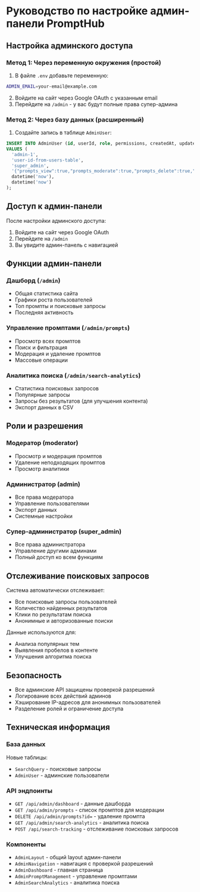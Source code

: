 # Руководство по настройке админ-панели PromptHub

## Настройка админского доступа

### Метод 1: Через переменную окружения (простой)

1. В файле `.env` добавьте переменную:
```bash
ADMIN_EMAIL=your-email@example.com
```

2. Войдите на сайт через Google OAuth с указанным email
3. Перейдите на `/admin` - у вас будут полные права супер-админа

### Метод 2: Через базу данных (расширенный)

1. Создайте запись в таблице `AdminUser`:
```sql
INSERT INTO AdminUser (id, userId, role, permissions, createdAt, updatedAt) 
VALUES (
  'admin-1', 
  'user-id-from-users-table', 
  'super_admin',
  '{"prompts_view":true,"prompts_moderate":true,"prompts_delete":true,"prompts_edit":true,"users_view":true,"users_manage":true,"users_ban":true,"analytics_view":true,"analytics_export":true,"system_settings":true,"admin_manage":true}',
  datetime('now'),
  datetime('now')
);
```

## Доступ к админ-панели

После настройки админского доступа:

1. Войдите на сайт через Google OAuth
2. Перейдите на `/admin`
3. Вы увидите админ-панель с навигацией

## Функции админ-панели

### Дашборд (`/admin`)
- Общая статистика сайта
- Графики роста пользователей
- Топ промпты и поисковые запросы
- Последняя активность

### Управление промптами (`/admin/prompts`)
- Просмотр всех промптов
- Поиск и фильтрация
- Модерация и удаление промптов
- Массовые операции

### Аналитика поиска (`/admin/search-analytics`)
- Статистика поисковых запросов
- Популярные запросы
- Запросы без результатов (для улучшения контента)
- Экспорт данных в CSV

## Роли и разрешения

### Модератор (moderator)
- Просмотр и модерация промптов
- Удаление неподходящих промптов
- Просмотр аналитики

### Администратор (admin)
- Все права модератора
- Управление пользователями
- Экспорт данных
- Системные настройки

### Супер-администратор (super_admin)
- Все права администратора
- Управление другими админами
- Полный доступ ко всем функциям

## Отслеживание поисковых запросов

Система автоматически отслеживает:
- Все поисковые запросы пользователей
- Количество найденных результатов
- Клики по результатам поиска
- Анонимные и авторизованные поиски

Данные используются для:
- Анализа популярных тем
- Выявления пробелов в контенте
- Улучшения алгоритма поиска

## Безопасность

- Все админские API защищены проверкой разрешений
- Логирование всех действий админов
- Хэширование IP-адресов для анонимных пользователей
- Разделение ролей и ограничение доступа

## Техническая информация

### База данных
Новые таблицы:
- `SearchQuery` - поисковые запросы
- `AdminUser` - админские пользователи

### API эндпоинты
- `GET /api/admin/dashboard` - данные дашборда
- `GET /api/admin/prompts` - список промптов для модерации
- `DELETE /api/admin/prompts?id=` - удаление промпта
- `GET /api/admin/search-analytics` - аналитика поиска
- `POST /api/search-tracking` - отслеживание поисковых запросов

### Компоненты
- `AdminLayout` - общий layout админ-панели
- `AdminNavigation` - навигация с проверкой разрешений
- `AdminDashboard` - главная страница
- `AdminPromptManagement` - управление промптами
- `AdminSearchAnalytics` - аналитика поиска
